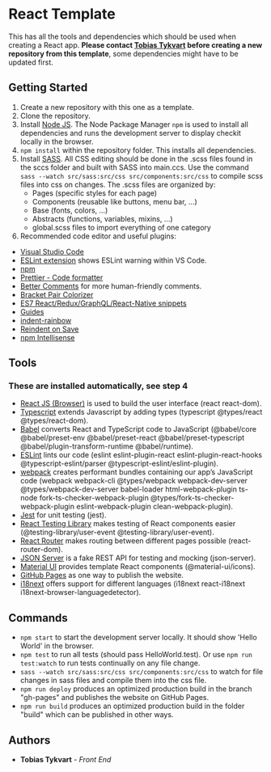 # React Template

This has all the tools and dependencies which should be used when creating a React app.
**Please contact [Tobias Tykvart](https://github.com/tobiastykvart) before creating a new repository from this template**, some dependencies might have to be updated first.

## Getting Started

1. Create a new repository with this one as a template.
2. Clone the repository.
3. Install [Node JS](https://nodejs.org/en/about/). The Node Package Manager `npm` is used to install all dependencies and runs the development server to display checkit locally in the browser.
4. `npm install` within the repository folder. This installs all dependencies.
5. Install [SASS](https://sass-lang.com/). All CSS editing should be done in the .scss files found in the sccs folder and built with SASS into main.ccs. Use the command `sass --watch src/sass:src/css src/components:src/css` to compile scss files into css on changes. The .scss files are organized by:
   - Pages (specific styles for each page)
   - Components (reusable like buttons, menu bar, ...)
   - Base (fonts, colors, ...)
   - Abstracts (functions, variables, mixins, ...)
   - global.scss files to import everything of one category
6. Recommended code editor and useful plugins:

- [Visual Studio Code](https://code.visualstudio.com/)
- [ESLint extension](https://marketplace.visualstudio.com/items?itemName=dbaeumer.vscode-eslint) shows ESLint warning within VS Code.
- [npm](https://marketplace.visualstudio.com/items?itemName=eg2.vscode-npm-script)
- [Prettier - Code formatter](https://marketplace.visualstudio.com/items?itemName=esbenp.prettier-vscode)
- [Better Comments](https://marketplace.visualstudio.com/items?itemName=aaron-bond.better-comments) for more human-friendly comments.
- [Bracket Pair Colorizer](https://marketplace.visualstudio.com/items?itemName=CoenraadS.bracket-pair-colorizer)
- [ES7 React/Redux/GraphQL/React-Native snippets](https://marketplace.visualstudio.com/items?itemName=dsznajder.es7-react-js-snippets)
- [Guides](https://marketplace.visualstudio.com/items?itemName=spywhere.guides)
- [indent-rainbow](https://marketplace.visualstudio.com/items?itemName=oderwat.indent-rainbow)
- [Reindent on Save](https://marketplace.visualstudio.com/items?itemName=adadevelopersacademy.reindent-on-save)
- [npm Intellisense](https://marketplace.visualstudio.com/items?itemName=christian-kohler.npm-intellisense])

## Tools

### These are installed automatically, see step 4

- [React JS (Browser)](https://reactjs.org) is used to build the user interface (react react-dom).
- [Typescript](https://www.typescriptlang.org) extends Javascript by adding types (typescript @types/react @types/react-dom).
- [Babel](https://babeljs.io/) converts React and TypeScript code to JavaScript (@babel/core @babel/preset-env @babel/preset-react @babel/preset-typescript @babel/plugin-transform-runtime @babel/runtime).
- [ESLint](https://eslint.org/) lints our code (eslint eslint-plugin-react eslint-plugin-react-hooks @typescript-eslint/parser @typescript-eslint/eslint-plugin).
- [webpack](https://webpack.js.org) creates performant bundles containing our app’s JavaScript code (webpack webpack-cli @types/webpack webpack-dev-server @types/webpack-dev-server babel-loader html-webpack-plugin ts-node fork-ts-checker-webpack-plugin @types/fork-ts-checker-webpack-plugin eslint-webpack-plugin clean-webpack-plugin).
- [Jest](https://jestjs.io/) for unit testing (jest).
- [React Testing Library](https://testing-library.com/docs/react-testing-library/intro/) makes testing of React components easier (@testing-library/user-event @testing-library/user-event).
- [React Router](https://reactrouter.com/web/guides/quick-start) makes routing between different pages possible (react-router-dom).
- [JSON Server](https://github.com/typicode/json-server#getting-started) is a fake REST API for testing and mocking (json-server).
- [Material UI](https://material-ui.com/) provides template React components (@material-ui/icons).
- [GitHub Pages](https://pages.github.com/) as one way to publish the website.
- [i18next](https://github.com/i18next/react-i18next) offers support for different languages (i18next react-i18next i18next-browser-languagedetector).

## Commands

- `npm start` to start the development server locally. It should show 'Hello World' in the browser.
- `npm test` to run all tests (should pass HelloWorld.test). Or use `npm run test:watch` to run tests continually on any file change.
- `sass --watch src/sass:src/css src/components:src/css` to watch for file changes in sass files and compile them into the css file.
- `npm run deploy` produces an optimized production build in the branch "gh-pages" and publishes the website on GitHub Pages.
- `npm run build` produces an optimized production build in the folder "build" which can be published in other ways.

## Authors

- **Tobias Tykvart** - _Front End_

